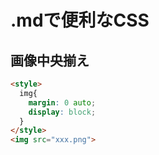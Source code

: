 # .mdで便利なCSS

## 画像中央揃え
```html
<style>
  img{
    margin: 0 auto;
    display: block;
  }
</style>
<img src="xxx.png">
```